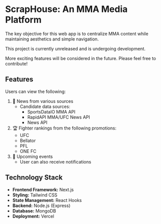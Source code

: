 # ScrapHouse: An MMA Media Platform
The key objective for this web app is to centralize MMA content while maintaining aesthetics and simple navigation.  

This project is currently unreleased and is undergoing development. 
  
More exciting features will be considered in the future. Please feel free to contribute!

## Features
Users can view the following:
1. 📰 News from various sources
    - Candidate data sources:  
        - SportsDataIO MMA API
        - RapidAPI MMA/UFC News API
        - News API
2. 🏆 Fighter rankings from the following promotions:
    - UFC
    - Bellator
    - PFL
    - ONE FC
3. 📅 Upcoming events
    - User can also receive notifications


## Technology Stack

- **Frontend Framework:** Next.js
- **Styling:** Tailwind CSS
- **State Management:** React Hooks
- **Backend:** Node.js (Express)
- **Database:** MongoDB
- **Deployment:** Vercel